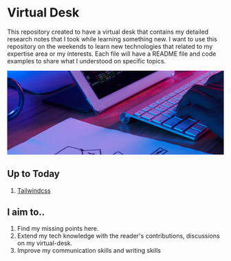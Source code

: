 # Virtual Desk
This repository created to have a virtual desk that contains my detailed research notes that I took while learning something new. I want to use this repository on the weekends to learn new technologies that related to my expertise area or my interests. Each file will have a README file and code examples to share what I understood on specific topics. 

![Image of Virtual Desk](virtual-desk.png)

## Up to Today
1. [Tailwindcss](/tailwind-css)

## I aim to..
1. Find my missing points here.
2. Extend my tech knowledge with the reader's contributions, discussions on my virtual-desk.
3. Improve my communication skills and writing skills

